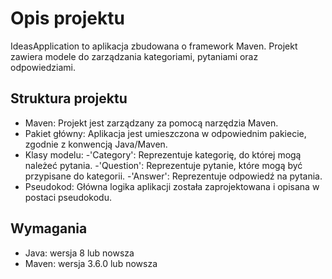 # Opis projektu

IdeasApplication to aplikacja zbudowana o framework Maven. Projekt zawiera modele do zarządzania kategoriami, pytaniami oraz odpowiedziami.

## Struktura projektu
- Maven: Projekt jest zarządzany za pomocą narzędzia Maven.
- Pakiet główny: Aplikacja jest umieszczona w odpowiednim pakiecie, zgodnie z konwencją Java/Maven.
- Klasy modelu:
    -'Category': Reprezentuje kategorię, do której mogą należeć pytania.
    -'Question': Reprezentuje pytanie, które mogą być przypisane do kategorii.
    -'Answer': Reprezentuje odpowiedź na pytania.
- Pseudokod: Główna logika aplikacji została zaprojektowana i opisana w postaci pseudokodu.

## Wymagania
- Java: wersja 8 lub nowsza
- Maven: wersja 3.6.0 lub nowsza

